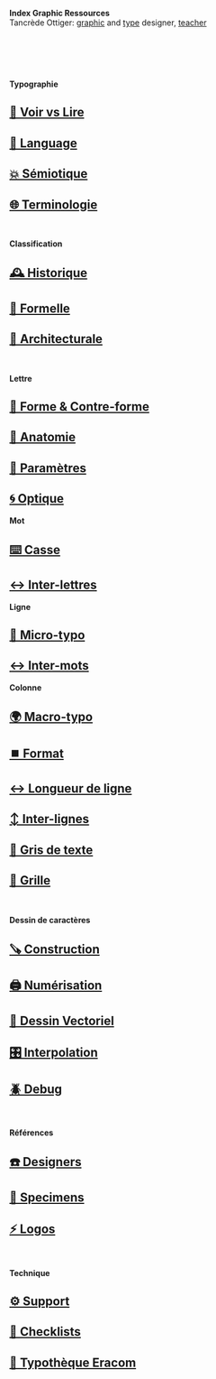   **Index Graphic Ressources**  
  Tancrède Ottiger: [graphic](https://t-o.studio) and [type](https://t-o.supply) designer, [teacher](https://studioto.github.io)
# &nbsp;

<!---
## [🦚 Index Littérature Visuelle]()
## [💼 Portfolio](Student's projects)
## [⚡ Index Logos]()
## [🐦‍⬛ Index Animations]()
## [🏢 Index Grid Systems]()
## [🔮 Design Theories](/)
## [🔲 Design Gestalt](/)
## [📊 Design Hiérarchies](/)
## [🏗️ Typo Grille](/)
## [🌐 Wiki](/index-graphic-terminology)
--->



**Typographie** 
## [👀 Voir vs Lire](/see-things)
## [💬 Language](/see-langage)
## [💥 Sémiotique](/express-message)
## [🌐 Terminologie](/index-definitions)

&nbsp;
&nbsp;

**Classification**
## [🕰️ Historique](/classify-typefaces-history)
## [🐚 Formelle](/classify-typefaces-shapes)
## [🏢 Architecturale](/classify-typefaces-architecture)

&nbsp;
&nbsp;

**Lettre**
## [🌙 Forme & Contre-forme](/see-shapes)
## [🔬 Anatomie](/describe-typeface)
## [🧬 Paramètres](/parameter-typeface)
## [🌀 Optique](/adjust-typeface)
**Mot**
## [⌨️ Casse](/set-word-case)
## [↔️ Inter-lettres](/set-letter-spacing)
**Ligne**
## [🦠 Micro-typo](/set-micro-typo)
## [↔️ Inter-mots](/set-word-spacing)
**Colonne**
## [🌍 Macro-typo](/set-macro-typo)
## [⏹️ Format](/set-format)
## [↔️ Longueur de ligne](/set-line-width)
## [↕️ Inter-lignes](/set-line-height)
## [🔡 Gris de texte](/see-shades)
## [🔢 Grille](/set-grid)

&nbsp;
&nbsp;

**Dessin de caractères**
## [🪚 Construction](/construct-typeface)
## [🖨️ Numérisation](/digitize-typeface)
## [📐 Dessin Vectoriel](/draw-vectors)
## [🎛️ Interpolation](/interpolate-vectors)
## [🪲 Debug](/debug-typefaces)

&nbsp;
&nbsp;

**Références**
## [☎️ Designers](/index-designers)
## [🔎 Specimens](/index-specimens)
## [⚡ Logos](/index-logos)

&nbsp;
&nbsp;

**Technique**
## [⚙️ Support](/support-technology)
## [📝 Checklists](/check-things)
## [🧰 Typothèque Eracom](http://typo.eracom.ch)